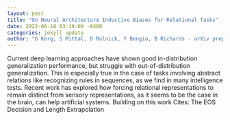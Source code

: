 ```yaml
--- 
layout: post 
title: "On Neural Architecture Inductive Biases for Relational Tasks" 
date: 2022-06-18 03:19:09 -0400 
categories: jekyll update 
author: "G Kerg, S Mittal, D Rolnick, Y Bengio, B Richards - arXiv preprint arXiv , 2022" 
--- 
```

Current deep learning approaches have shown good in-distribution generalization performance, but struggle with out-of-distribution generalization. This is especially true in the case of tasks involving abstract relations like recognizing rules in sequences, as we find in many intelligence tests. Recent work has explored how forcing relational representations to remain distinct from sensory representations, as it seems to be the case in the brain, can help artificial systems. Building on this work Cites: The EOS Decision and Length Extrapolation